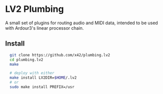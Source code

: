 LV2 Plumbing
============

A small set of plugins for routing audio and MIDI data, intended to be used
with Ardour3's linear processor chain.

Install
-------

```bash
  git clone https://github.com/x42/plumbing.lv2
  cd plumbing.lv2
  make

  # deploy with either
  make install LV2DIR=$HOME/.lv2
  # or
  sudo make install PREFIX=/usr
```
